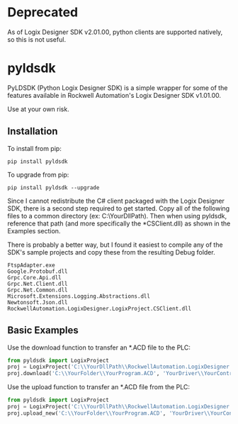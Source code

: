 # Deprecated

As of Logix Designer SDK v2.01.00, python clients are supported natively, so this is not useful.

# pyldsdk

PyLDSDK (Python Logix Designer SDK) is a simple wrapper for some of the features available in Rockwell Automation's Logix Designer SDK v1.01.00.<br>

Use at your own risk.<br>

## Installation

To install from pip:
```console
pip install pyldsdk
```

To upgrade from pip:
```console
pip install pyldsdk --upgrade
```

Since I cannot redistribute the C# client packaged with the Logix Designer SDK, there is a second step required to get started.  Copy all of the following files to a common directory (ex: C:\\YourDllPath).  Then when using pyldsdk, reference that path (and more specifically the *CSClient.dll) as shown in the Examples section.

There is probably a better way, but I found it easiest to compile any of the SDK's sample projects and copy these from the resulting Debug folder.

```console
FtspAdapter.exe
Google.Protobuf.dll
Grpc.Core.Api.dll
Grpc.Net.Client.dll
Grpc.Net.Common.dll
Microsoft.Extensions.Logging.Abstractions.dll
Newtonsoft.Json.dll
RockwellAutomation.LogixDesigner.LogixProject.CSClient.dll
```

## Basic Examples

Use the download function to transfer an *.ACD file to the PLC:

```python
from pyldsdk import LogixProject
proj = LogixProject('C:\\YourDllPath\\RockwellAutomation.LogixDesigner.LogixProject.CSClient.DLL')
proj.download('C:\\YourFolder\\YourProgram.ACD', 'YourDriver\\YourControllerIpAddress')
```

Use the upload function to transfer an *.ACD file from the PLC:

```python
from pyldsdk import LogixProject
proj = LogixProject('C:\\YourDllPath\\RockwellAutomation.LogixDesigner.LogixProject.CSClient.DLL')
proj.upload_new('C:\\YourFolder\\YourProgram.ACD', 'YourDriver\\YourControllerIpAddress')
```
